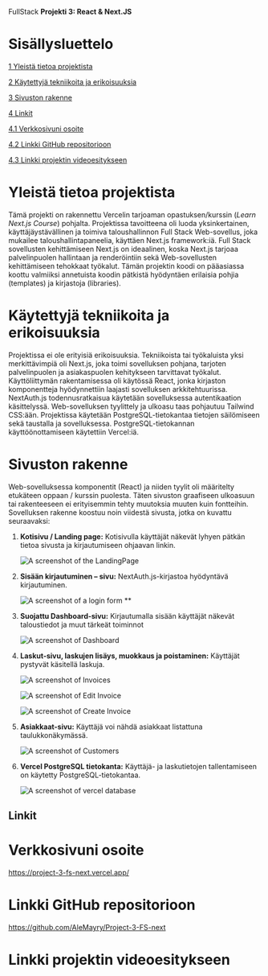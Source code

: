 FullStack **Projekti 3: React & Next.JS** 


# Sisällysluettelo

[1 Yleistä tietoa projektista](#yleistä-tietoa-projektista)   

[2 Käytettyjä tekniikoita ja erikoisuuksia](#käytettyjä-tekniikoita-ja-erikoisuuksia)   

[3 Sivuston rakenne](#sivuston-rakenne)   

[4 Linkit](#linkit)   

[4.1 Verkkosivuni osoite](#verkkosivuni-osoite)   

[4.2 Linkki GitHub repositorioon](#linkki-github-repositorioon)

[4.3 Linkki projektin videoesitykseen](#linkki-projektin-videoesitykseen)   



# Yleistä tietoa projektista

Tämä projekti on rakennettu Vercelin tarjoaman opastuksen/kurssin (*Learn Next.js Course*) pohjalta. Projektissa tavoitteena oli luoda yksinkertainen, käyttäjäystävällinen ja toimiva taloushallinnon Full Stack Web-sovellus, joka mukailee taloushallintapaneelia, käyttäen Next.js framework:iä. Full Stack sovellusten kehittämiseen Next.js on ideaalinen, koska Next.js tarjoaa palvelinpuolen hallintaan ja renderöintiin sekä Web-sovellusten kehittämiseen tehokkaat työkalut. Tämän projektin koodi on pääasiassa koottu valmiiksi annetuista koodin pätkistä hyödyntäen erilaisia pohjia (templates) ja kirjastoja (libraries).

# Käytettyjä tekniikoita ja erikoisuuksia

Projektissa ei ole erityisiä erikoisuuksia. Tekniikoista tai työkaluista yksi merkittävimpiä oli Next.js, joka toimi sovelluksen pohjana, tarjoten palvelinpuolen ja asiakaspuolen kehitykseen tarvittavat työkalut. Käyttöliittymän rakentamisessa oli käytössä React, jonka kirjaston komponentteja hyödynnettiin laajasti sovelluksen arkkitehtuurissa. NextAuth.js todennusratkaisua käytetään sovelluksessa autentikaation käsittelyssä. Web-sovelluksen tyylittely ja ulkoasu taas pohjautuu Tailwind CSS:ään. Projektissa käytetään PostgreSQL-tietokantaa tietojen säilömiseen sekä taustalla ja sovelluksessa. PostgreSQL-tietokannan käyttöönottamiseen käytettiin Vercel:iä. 

# Sivuston rakenne

Web-sovelluksessa komponentit (React) ja niiden tyylit oli määritelty etukäteen oppaan / kurssin puolesta. Täten sivuston graafiseen ulkoasuun tai rakenteeseen ei erityisemmin tehty muutoksia muuten kuin fontteihin. Sovelluksen rakenne koostuu noin viidestä sivusta, jotka on kuvattu seuraavaksi:


1. **Kotisivu / Landing page:** Kotisivulla käyttäjät näkevät lyhyen pätkän tietoa sivusta ja kirjautumiseen ohjaavan linkin.

   ![A screenshot of the LandingPage](media/Aspose.Words.18c97cf8-2efa-4306-99ad-e8c4844384da.001.png)

2. **Sisään kirjautuminen – sivu:** NextAuth.js-kirjastoa hyödyntävä kirjautuminen.

   ![A screenshot of a login form](media/Aspose.Words.18c97cf8-2efa-4306-99ad-e8c4844384da.002.png)
**


3. **Suojattu Dashboard-sivu:** Kirjautumalla sisään käyttäjät näkevät taloustiedot ja muut tärkeät toiminnot

   ![A screenshot of Dashboard](media/Aspose.Words.18c97cf8-2efa-4306-99ad-e8c4844384da.003.png)

4. **Laskut-sivu, laskujen lisäys, muokkaus ja poistaminen:** Käyttäjät pystyvät käsitellä laskuja.

   ![A screenshot of Invoices](media/Aspose.Words.18c97cf8-2efa-4306-99ad-e8c4844384da.004.png)

   ![A screenshot of Edit Invoice](media/Aspose.Words.18c97cf8-2efa-4306-99ad-e8c4844384da.005.png)

   ![A screenshot of Create Invoice](media/Aspose.Words.18c97cf8-2efa-4306-99ad-e8c4844384da.006.png)

5. **Asiakkaat-sivu:** Käyttäjä voi nähdä asiakkaat listattuna taulukkonäkymässä.

   ![A screenshot of Customers](media/Aspose.Words.18c97cf8-2efa-4306-99ad-e8c4844384da.007.png)

6. **Vercel PostgreSQL tietokanta:** Käyttäjä- ja laskutietojen tallentamiseen on käytetty PostgreSQL-tietokantaa.

   ![A screenshot of vercel database](media/Aspose.Words.18c97cf8-2efa-4306-99ad-e8c4844384da.008.png)


## Linkit
# Verkkosivuni osoite 
<https://project-3-fs-next.vercel.app/> 
# Linkki GitHub repositorioon
<https://github.com/AleMayry/Project-3-FS-next> 
# Linkki projektin videoesitykseen
